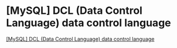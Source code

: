 # [MySQL] DCL (Data Control Language) data control language
[[MySQL] DCL (Data Control Language) data control language](https://aiwithcloud.com/2022/09/15/mysql_dcl_data_control_language_data_control_language/)